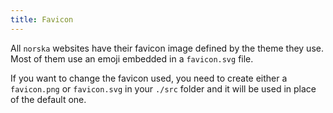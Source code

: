 ```yaml
---
title: Favicon
---
```


All `norska` websites have their favicon image defined by the theme they use.
Most of them use an emoji embedded in a `favicon.svg` file.

If you want to change the favicon used, you need to create either
a `favicon.png` or `favicon.svg` in your `./src` folder and it will be used in
place of the default one.
